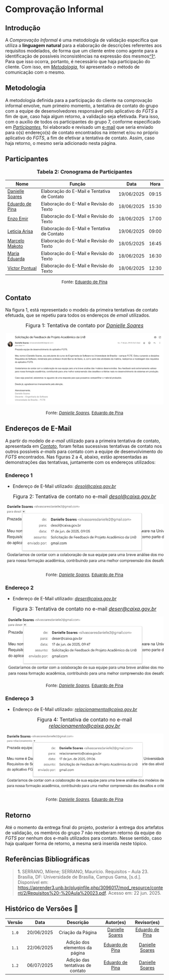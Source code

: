 # Comprovação Informal

## Introdução

A *Comprovação Informal* é uma metodologia de validação específica que utiliza a **linguagem natural** para a elaboração de descrições referentes aos requisitos modelados, de forma que um cliente entre como agente para a identificação de possíveis inconsistências na expressão dos mesmos<a id="anchor_1" href="#REF1">^1^</a>. Para que isso ocorra, portanto, é necessário que haja participação do cliente. Com isso, em [*Metodologia*](#metodologia), foi apresentado o método de comunicação com o mesmo.


## Metodologia

A metodologia definida para a participação do cliente na comprovação informal envolve, num primeiro momento, a tentativa de contato do grupo com a equipe de desenvolvedores responsável pelo aplicativo do *FGTS* a fim de que, caso haja algum retorno, a validação seja efetivada. Para isso, com o auxílio de todos os participantes do grupo 7, conforme especificado em [*Participantes*](#participantes), foi elaborado e revisado um [e-mail](#contato) que seria enviado para o(s) endereço(s) de contato encontrados na internet e/ou no próprio aplicativo do *FGTS*, a fim de efetivar a tentativa de contato. Assim, caso haja retorno, o mesmo seria adicionado nesta página.

## Participantes

<p style="text-align: center; font-size: 12pt;"><strong>Tabela 2: Cronograma de Participantes</strong></p>

<div align="center">
<table>
  <thead>
    <tr>
      <th>Nome</th>
      <th>Função</th>
      <th>Data</th>
      <th>Hora</th>
    </tr>
  </thead>
  <tbody>
    <tr>
      <td><a href="https://github.com/danielle-soaress">Danielle Soares</a></td>
      <td>Elaboração do E-Mail e Tentativa de Contato</td>
      <td>19/06/2025</td>
      <td>09:15</td>
    </tr>
    <tr>
      <td><a href="https://github.com/eduardodpms">Eduardo de Pina</a></td>
      <td>Elaboração do E-Mail e Revisão do Texto</td>
      <td>18/06/2025</td>
      <td>15:30</td>
    </tr>
    <tr>
      <td><a href="https://github.com/EnzoEmir">Enzo Emir</a></td>
      <td>Elaboração do E-Mail e Revisão do Texto</td>
      <td>18/06/2025</td>
      <td>17:00</td>
    </tr>
    <tr>
      <td><a href="https://github.com/Leticia-Arisa-K-Higa">Leticia Arisa</a></td>
      <td>Elaboração do E-Mail e Tentativa de Contato</td>
      <td>19/06/2025</td>
      <td>09:00</td>
    </tr>
    <tr>
      <td><a href="https://github.com/MM4k">Marcelo Makoto</a></td>
      <td>Elaboração do E-Mail e Revisão do Texto</td>
      <td>18/05/2025</td>
      <td>16:45</td>
    </tr>
    <tr>
      <td><a href="https://github.com/dudaa28">Maria Eduarda</a></td>
      <td>Elaboração do E-Mail e Revisão do Texto</td>
      <td>18/06/2025</td>
      <td>16:30</td>
    </tr>
    <tr>
      <td><a href="https://github.com/VictorPontual">Victor Pontual</a></td>
      <td>Elaboração do E-Mail e Revisão do Texto</td>
      <td>18/06/2025</td>
      <td>12:30</td>
    </tr>
  </tbody>
</table>
</div>

<p style="text-align: center; font-size: 10pt;">Fonte: <a href="https://github.com/eduardodpms">Eduardo de Pina</a></p>

## Contato

Na figura 1, está representado o modelo da primeira tentativas de contato efetuada, que se repetiu para todos os endereços de *email* utilizados.

<font size="3"><p style="text-align: center">Figura 1: Tentativa de contato por [*Danielle Soares*](https://github.com/danielle-soaress)</p></font>

<div align="center">
  <img src="../../assets/validacao/email/email_dani.jpg" alt="FIGURA 1">
</div>

<font size="2"><p style="text-align: center">Fonte: [*Danielle Soares*](https://github.com/danielle-soaress), [Eduardo de Pina](https://github.com/eduardodpms) </p></font>

## Endereços de E-Mail

A partir do modelo de *e-mail* utilizado para a primeira tentativa de contato, apresentada em [*Contato*](#contato), foram feitas sucessivas tentativas de contato nos outros possíveis *e-mails* para contato com a equipe de desenvolvimento do *FGTS* encontrados. Nas figuras 2 a 4, abaixo, estão apresentadas as demonstrações das tentativas, juntamente com os endereços utilizados:

### Endereço 1

- Endereço de E-Mail utilizado: *desol@caixa.gov.br*

<font size="3"><p style="text-align: center">Figura 2: Tentativa de contato no e-mail <i>desol@caixa.gov.br</i></p></font>

<div align="center">
  <img src="../../assets/validacao/email/desol.png" alt="FIGURA 2">
</div>

<font size="2"><p style="text-align: center">Fonte: [*Danielle Soares*](https://github.com/danielle-soaress), [Eduardo de Pina](https://github.com/eduardodpms) </p></font>

### Endereço 2

- Endereço de E-Mail utilizado: *deser@caixa.gov.br*

<font size="3"><p style="text-align: center">Figura 3: Tentativa de contato no e-mail <i>deser@caixa.gov.br</i></p></font>

<div align="center">
  <img src="../../assets/validacao/email/deser.png" alt="FIGURA 3">
</div>

<font size="2"><p style="text-align: center">Fonte: [*Danielle Soares*](https://github.com/danielle-soaress), [Eduardo de Pina](https://github.com/eduardodpms) </p></font>

### Endereço 3

- Endereço de E-Mail utilizado: *relacionamento@caixa.gov.br*

<font size="3"><p style="text-align: center">Figura 4: Tentativa de contato no e-mail <i>relacionamento@caixa.gov.br</i></p></font>

<div align="center">
  <img src="../../assets/validacao/email/relacionamento.png" alt="FIGURA 4">
</div>

<font size="2"><p style="text-align: center">Fonte: [*Danielle Soares*](https://github.com/danielle-soaress), [Eduardo de Pina](https://github.com/eduardodpms) </p></font>

## Retorno

Até o momento da entrega final do projeto, posterior à entrega dos artefatos de validação, os membros do grupo 7 não receberam retorno da equipe do *FGTS* por nenhum dos e-mails utilizados para contato. Nesse sentido, caso haja qualquer forma de retorno, a mesma será inserida neste tópico.

## Referências Bibliográficas

> <a id="REF1">1.</a> SERRANO, Milene; SERRANO, Maurício. Requisitos – Aula 23. Brasília, DF: Universidade de Brasília, Campus Gama, [s.d.]. Disponível em: https://aprender3.unb.br/pluginfile.php/3096017/mod_resource/content/2/Requisitos%20-%20Aula%20023.pdf. Acesso em: 22 jun. 2025.

## Histórico de Versões 📅

| Versão | Data | Descrição | Autor(es) | Revisor(es) |
| :-: | :-: | :-: | :-: | :-: |
| `1.0` | 20/06/2025 | Criação da Página | [Danielle Soares](https://github.com/danielle-soaress) | [Eduardo de Pina](https://github.com/eduardodpms) |
| `1.1` | 22/06/2025 | Adição dos elementos da página | [Eduardo de Pina](https://github.com/eduardodpms) | [Danielle Soares](https://github.com/danielle-soaress) |
| `1.2` | 06/07/2025 | Adição das tentativas de contato | [Eduardo de Pina](https://github.com/eduardodpms) | [Danielle Soares](https://github.com/danielle-soaress) |